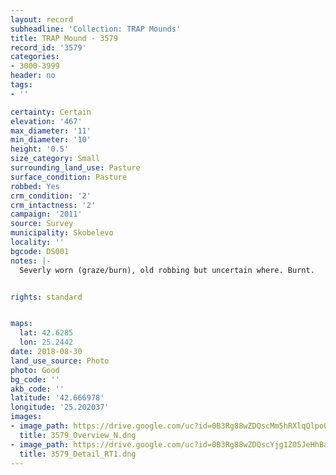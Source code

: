 ```yaml
---
layout: record
subheadline: 'Collection: TRAP Mounds'
title: TRAP Mound - 3579
record_id: '3579'
categories:
- 3000-3999
header: no
tags:
- ''

certainty: Certain
elevation: '467'
max_diameter: '11'
min_diameter: '10'
height: '0.5'
size_category: Small
surrounding_land_use: Pasture
surface_condition: Pasture
robbed: Yes
crm_condition: '2'
crm_intactness: '2'
campaign: '2011'
source: Survey
municipality: Skobelevo
locality: ''
bgcode: DS001
notes: |-
  Severly worn (graze/burn), old robbing but uncertain where. Burnt.


rights: standard


maps:
  lat: 42.6285
  lon: 25.2442
date: 2018-08-30
land_use_source: Photo
photo: Good
bg_code: ''
akb_code: ''
latitude: '42.666978'
longitude: '25.202037'
images:
- image_path: https://drive.google.com/uc?id=0B3Rg88wZDQscMm5hRXlqQlpoQzA
  title: 3579_Overview_N.dng
- image_path: https://drive.google.com/uc?id=0B3Rg88wZDQscYjg1Z05JeHhBanc
  title: 3579_Detail_RT1.dng
---
```


